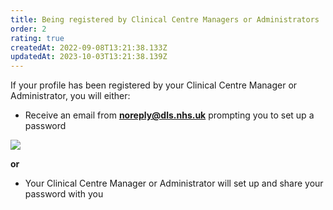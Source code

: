 ```yaml
---
title: Being registered by Clinical Centre Managers or Administrators
order: 2
rating: true
createdAt: 2022-09-08T13:21:38.133Z
updatedAt: 2023-10-03T13:21:38.139Z
---
```

If your profile has been registered by your Clinical Centre Manager or Administrator, you will either:

* Receive an email from **noreply@dls.nhs.uk** prompting you to set up a password

![](/img/all_being-registered.png)

**or**

* Your Clinical Centre Manager or Administrator will set up and share your password with you
